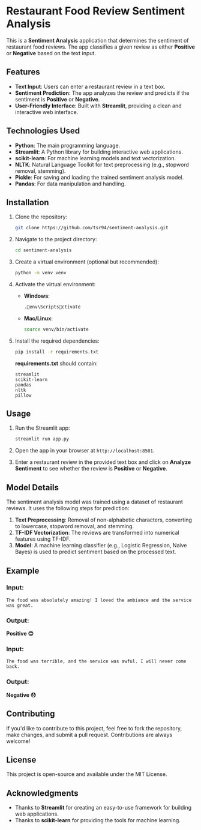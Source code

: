 # Restaurant Food Review Sentiment Analysis

This is a **Sentiment Analysis** application that determines the sentiment of restaurant food reviews. The app classifies a given review as either **Positive** or **Negative** based on the text input.

## Features

- **Text Input**: Users can enter a restaurant review in a text box.
- **Sentiment Prediction**: The app analyzes the review and predicts if the sentiment is **Positive** or **Negative**.
- **User-Friendly Interface**: Built with **Streamlit**, providing a clean and interactive web interface.

## Technologies Used

- **Python**: The main programming language.
- **Streamlit**: A Python library for building interactive web applications.
- **scikit-learn**: For machine learning models and text vectorization.
- **NLTK**: Natural Language Toolkit for text preprocessing (e.g., stopword removal, stemming).
- **Pickle**: For saving and loading the trained sentiment analysis model.
- **Pandas**: For data manipulation and handling.

## Installation

1. Clone the repository:
   ```bash
   git clone https://github.com/tsr94/sentiment-analysis.git
2. Navigate to the project directory:
   ```bash
   cd sentiment-analysis
   ```

3. Create a virtual environment (optional but recommended):
   ```bash
   python -m venv venv
   ```

4. Activate the virtual environment:
   - **Windows**:
     ```bash
     .env\Scriptsctivate
     ```
   - **Mac/Linux**:
     ```bash
     source venv/bin/activate
     ```

5. Install the required dependencies:
   ```bash
   pip install -r requirements.txt
   ```

   **requirements.txt** should contain:
   ```text
   streamlit
   scikit-learn
   pandas
   nltk
   pillow
   ```

## Usage

1. Run the Streamlit app:
   ```bash
   streamlit run app.py
   ```

2. Open the app in your browser at `http://localhost:8501`.

3. Enter a restaurant review in the provided text box and click on **Analyze Sentiment** to see whether the review is **Positive** or **Negative**.

## Model Details

The sentiment analysis model was trained using a dataset of restaurant reviews. It uses the following steps for prediction:

1. **Text Preprocessing**: Removal of non-alphabetic characters, converting to lowercase, stopword removal, and stemming.
2. **TF-IDF Vectorization**: The reviews are transformed into numerical features using TF-IDF.
3. **Model**: A machine learning classifier (e.g., Logistic Regression, Naive Bayes) is used to predict sentiment based on the processed text.

## Example

### Input:
```
The food was absolutely amazing! I loved the ambiance and the service was great.
```

### Output:
**Positive 😊**

### Input:
```
The food was terrible, and the service was awful. I will never come back.
```

### Output:
**Negative 😞**

## Contributing

If you'd like to contribute to this project, feel free to fork the repository, make changes, and submit a pull request. Contributions are always welcome!

## License

This project is open-source and available under the MIT License.

## Acknowledgments

- Thanks to **Streamlit** for creating an easy-to-use framework for building web applications.
- Thanks to **scikit-learn** for providing the tools for machine learning.

